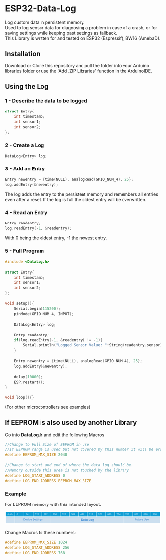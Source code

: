 # ESP32-Data-Log
Log custom data in persistent memory.  
Used to log sensor data for diagnosing a problem in case of a crash, or for saving settings while keeping past settings as fallback.  
This Library is written for and tested on ESP32 (Espressif), BW16 (AmebaD).

## Installation
Download or Clone this repository and pull the folder into your Arduino libraries folder or use the 'Add .ZIP Libraries' function in the ArduinoIDE.  

## Using the Log

### 1 - Describe the data to be logged
```c
struct Entry{
    int timestamp;
    int sensor1;
    int sensor2;
};
```

### 2 - Create a Log
```c
DataLog<Entry> log;
``` 

### 3 - Add an Entry
```c
Entry newentry = {time(NULL), analogRead(GPIO_NUM_4), 25};
log.addEntry(&newentry); 
```
The log adds the entry to the persistent memory and remembers all entries even after a reset. If the log is full the oldest entry will be overwritten.

### 4 - Read an Entry 
```c
Entry readentry;
log.readEntry(-1, &readentry);
```
With 0 being the oldest entry, -1 the newest entry.

### 5 - Full Program
```c
#include <DataLog.h>

struct Entry{
    int timestamp;
    int sensor1;
    int sensor2;
};

void setup(){
    Serial.begin(115200);
    pinMode(GPIO_NUM_4, INPUT);

    DataLog<Entry> log;

    Entry readentry;
    if(log.readEntry(-1, &readentry) != -1){
        Serial.println("Logged Sensor Value: "+String(readentry.sensor1));
    }

    Entry newentry = {time(NULL), analogRead(GPIO_NUM_4), 25};
    log.addEntry(&newentry);

    delay(10000);
    ESP.restart();
}

void loop(){}
```
(For other microcontrollers see examples)

##  If EEPROM is also used by another Library

Go into <b>DataLog.h</b> and edit the following Macros
```c
//Change to Full Size of EEPROM in use
//If EEPROM range is used but not covered by this number it will be erased
#define EEPROM_MAX_SIZE 2048

//Change to start and end of where the data log should be.
//Memory outside this area is not touched by the library
#define LOG_START_ADDRESS 0
#define LOG_END_ADDRESS EEPROM_MAX_SIZE
```
### Example
For EEPROM memory with this intended layout:  

![EEPROM Layout](doc/EEPROM_Layout2.png)  
  
Change Macros to these numbers:  
```c
#define EEPROM_MAX_SIZE 1024
#define LOG_START_ADDRESS 256
#define LOG_END_ADDRESS 768
```
